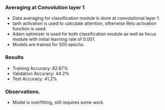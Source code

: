 ### Averaging at Convolution layer 1
- Data averaging for classification module is done at convolutional layer 1.
- tanh activation is used to calculate attention, otherwise Relu activation function is used.
- Adam optimizer is used for both classification module as well as focus module with initial learning rate of 0.001.
- Models are trained for 500 epochs.
### Results
- Training Accuracy: 82.87%
- Validation Accuracy: 44.2%
- Test Accuracy: 41.2%

### Observations.
-  Model is overfitting, still requires some work.
